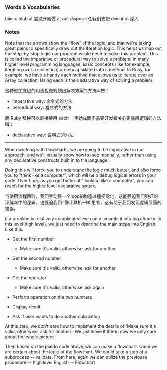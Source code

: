 
### Words & Vocabularies

take a stab at 尝试开始做
at out disposal 任我们支配
dive into 深入

### Notes

Note that the arrows show the "flow" of the logic, and that we're taking great
pains to specifically draw out the iteration logic. This helps us map out the
step-by-step logic our program would need to solve this problem. This is called
the imperative or procedural way to solve a problem. In many higher level
programming languages, basic concepts (like for example, iterating over a
collection) are encapsulated into a method. In Ruby, for example, we have a
handy each method that allows us to iterate over an Array collection. Using
each is the declarative way of solving a problem.

这种更加底层的用流程图规划出解决方案的方法叫做：
- imperative way: 命令式的方法
- percedual way: 程序式的方法


而 Ruby 那种可以直接使用 each 一步达成而不需要开发者关心更底层逻辑的方法叫：
- declarative way: 说明式的方法

---

When working with flowcharts, we are going to be imperative in our approach,
and we'll visually show how to loop manually, rather than using any declarative
constructs built in to the language.

Doing this will force you to understand the logic much better, and also force
you to "think like a computer", which will help debug logical errors in your
code. Over time, as you get better at "thinking like a computer", you can reach
for the higher level declarative syntax.


当使用流程图时，我们手动将一个loop的构造过程视觉化，这能强迫我们更好的理解其中的逻辑，也强迫我们
'像计算机一样'思考，这有助于我们发现逻辑层面的错误。

if a problem is relatively complicated, we can dismantle it into big chunks.
in this level(high level), we just need to describe the main steps into English.
Like this:

- Get the first number
  - Make sure it's valid, otherwise, ask for another
- Get the second number
  - Make sure it's valid, otherwise, ask for another
- Get the operator
  - Make sure it's valid, otherwise, ask again

- Perform operation on the two numbers
- Display result
- Ask if user wants to do another calculation

At this step, we don't care how to implement the details of 'Make sure it's valid, otherwise, ask for another'.
We just leave it there, now we only care about the whole picture

Then based on the psedo code above, we can make a flowchart. Once we are certain about
the logic of the flowchart. We could take a stab at a subprocess -- validate.
From here, again we can utilize the previouse procedure -- high level English -- Flowchart
